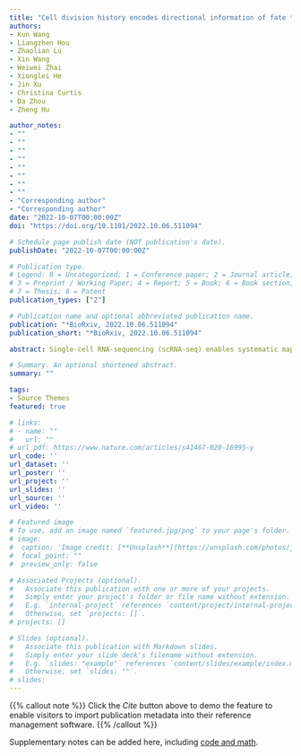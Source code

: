 ```yaml
---
title: "Cell division history encodes directional information of fate transitions"
authors:
- Kun Wang
- Liangzhen Hou
- Zhaolian Lu
- Xin Wang
- Weiwei Zhai
- Xionglei He
- Jin Xu
- Christina Curtis
- Da Zhou
- Zheng Hu

author_notes:
- ""
- ""
- ""
- ""
- ""
- ""
- ""
- ""
- "Corresponding author"
- "Corresponding author"
date: "2022-10-07T00:00:00Z"
doi: "https://doi.org/10.1101/2022.10.06.511094"

# Schedule page publish date (NOT publication's date).
publishDate: "2022-10-07T00:00:00Z"

# Publication type.
# Legend: 0 = Uncategorized; 1 = Conference paper; 2 = Journal article;
# 3 = Preprint / Working Paper; 4 = Report; 5 = Book; 6 = Book section;
# 7 = Thesis; 8 = Patent
publication_types: ["2"]

# Publication name and optional abbreviated publication name.
publication: "*BioRxiv, 2022.10.06.511094"
publication_short: "*BioRxiv, 2022.10.06.511094"

abstract: Single-cell RNA-sequencing (scRNA-seq) enables systematic mapping of cellular differentiation trajectories. However, inferring the cell-fate transitions under diseases or perturbations is still challenging due to the high cellular plasticity. Here, we demonstrate that monotonically expressed genes (MEGs) along cell divisions record the directions of state transitions regardless of the cellular processes. We developed a computational framework (PhyloVelo) to identify MEGs and reconstruct a novel transcriptomic velocity field by leveraging both scRNA-seq and phylogenetic information. PhyloVelo accurately recovered linear, bifurcated and convergent differentiations in simulations and C. elegans. It outperformed current approaches for delineating cellular trajectories in embryo development and tumor evolution through analysis of five CRISPR/Cas9-based lineage tracing datasets. Together, our study unveils an internal cellular clock and provides a powerful method for cell-fate analysis in diverse biological contexts.

# Summary. An optional shortened abstract.
summary: ""

tags:
- Source Themes
featured: true

# links:
# - name: ""
#   url: ""
# url_pdf: https://www.nature.com/articles/s41467-020-16995-y
url_code: ''
url_dataset: ''
url_poster: ''
url_project: ''
url_slides: ''
url_source: ''
url_video: ''

# Featured image
# To use, add an image named `featured.jpg/png` to your page's folder. 
# image:
#  caption: 'Image credit: [**Unsplash**](https://unsplash.com/photos/jdD8gXaTZsc)'
#  focal_point: ""
#  preview_only: false

# Associated Projects (optional).
#   Associate this publication with one or more of your projects.
#   Simply enter your project's folder or file name without extension.
#   E.g. `internal-project` references `content/project/internal-project/index.md`.
#   Otherwise, set `projects: []`.
# projects: []

# Slides (optional).
#   Associate this publication with Markdown slides.
#   Simply enter your slide deck's filename without extension.
#   E.g. `slides: "example"` references `content/slides/example/index.md`.
#   Otherwise, set `slides: ""`.
# slides:
---
```


{{% callout note %}}
Click the *Cite* button above to demo the feature to enable visitors to import publication metadata into their reference management software.
{{% /callout %}}

Supplementary notes can be added here, including [code and math](https://sourcethemes.com/academic/docs/writing-markdown-latex/).
